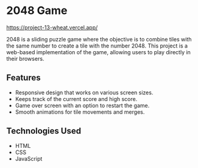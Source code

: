 # 2048 Game

https://project-13-wheat.vercel.app/

2048 is a sliding puzzle game where the objective is to combine tiles with the same number to create a tile with the number 2048. This project is a web-based implementation of the game, allowing users to play directly in their browsers.

## Features

- Responsive design that works on various screen sizes.
- Keeps track of the current score and high score.
- Game over screen with an option to restart the game.
- Smooth animations for tile movements and merges.

## Technologies Used

- HTML
- CSS
- JavaScript